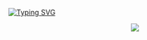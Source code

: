 [![Typing SVG](https://readme-typing-svg.herokuapp.com?color=%23F70000&size=25&center=true&vCenter=true&width=500&height=100&lines=%E5%BF%83%E4%B8%AD%E6%97%A0%E5%A5%B3%E4%BA%BA%EF%BC%8C%E4%BB%A3%E7%A0%81%E8%87%AA%E7%84%B6%E7%A5%9E;%E5%91%BD%E9%87%8C%E6%9C%89%E6%97%B6%E7%BB%88%E9%A1%BB%E6%9C%89%EF%BC%8C%E5%91%BD%E9%87%8C%E6%97%A0%E6%97%B6%E8%8E%AB%E5%BC%BA%E6%B1%82)](https://git.io/typing-svg)
<div align="center">
    <img src="https://activity-graph.herokuapp.com/graph?username=Achuan-2&theme=minimal" />
</div>
